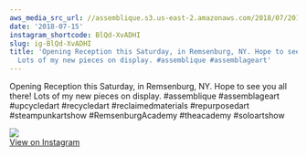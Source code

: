 ```yaml
---
aws_media_src_url: //assemblique.s3.us-east-2.amazonaws.com/2018/07/2018-07-15_15-27-36_UTC.jpg
date: '2018-07-15'
instagram_shortcode: BlQd-XvADHI
slug: ig-BlQd-XvADHI
title: 'Opening Reception this Saturday, in Remsenburg, NY. Hope to see you all there!
  Lots of my new pieces on display. #assemblique #assemblageart'
---
```


Opening Reception this Saturday, in Remsenburg, NY. Hope to see you all there! Lots of my new pieces on display. #assemblique #assemblageart #upcycledart #recycledart #reclaimedmaterials #repurposedart #steampunkartshow #RemsenburgAcademy #theacademy #soloartshow 

![](//assemblique.s3.us-east-2.amazonaws.com/2018/07/2018-07-15_15-27-36_UTC.jpg)   
[View on Instagram](https://www.instagram.com/p/BlQd-XvADHI/)